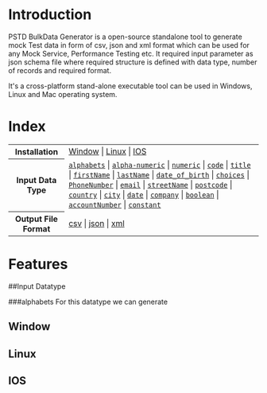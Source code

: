 # Introduction
PSTD BulkData Generator is a open-source  standalone tool to generate mock Test data in form of csv, json and xml format which can be used for any Mock Service, Performance Testing etc. It required input parameter as json schema file where required structure is defined with data type, number of records and required format.

It's a cross-platform stand-alone executable tool can be used in Windows, Linux and Mac operating system.

# Index
<table>
<tr>
  <th>Installation</th>
  <td>
      <a href="##window">Window</a> 
    | <a href="##linux">Linux</a>
    | <a href="##ios">IOS</a>
  </td>
</tr>
<tr>
  <th>Input Data Type</th>
  <td>
      <a href="#alphabets"><code>alphabets</code></a>
    | <a href="#alphanumeric"><code>alpha-numeric</code></a>
    | <a href="#numeric"><code>numeric</code></a>
    | <a href="#code"><code>code</code></a>
    | <a href="#title"><code>title</code></a>
    | <a href="#firstName"><code>firstName</code></a>
    | <a href="#lastName"><code>lastName</code></a>
    | <a href="#date_of_birth"><code>date_of_birth</code></a>
    | <a href="#choices"><code>choices</code></a>
    | <a href="#PhoneNumber"><code>PhoneNumber</code></a>
    | <a href="#email"><code>email</code></a>
    | <a href="#streetName"><code>streetName</code></a>
    | <a href="#postcode"><code>postcode</code></a>
    | <a href="#country"><code>country</code></a>
    | <a href="#city"><code>city</code></a>
    | <a href="#date"><code>date</code></a>
    | <a href="#company"><code>company</code></a>
    | <a href="#boolean"><code>boolean</code></a>
    | <a href="#accountNumber"><code>accountNumber</code></a>
    | <a href="#constant"><code>constant</code></a>

  </td>
</tr>
<tr>
  <th>Output File Format</th>
  <td>
      <a href="##csv">csv</a> 
    | <a href="##json">json</a>
    | <a href="##xml">xml</a>
  </td>
</tr>
</table>

# Features
##Input Datatype

###alphabets
For this datatype we can generate 



## Window
## Linux
## IOS